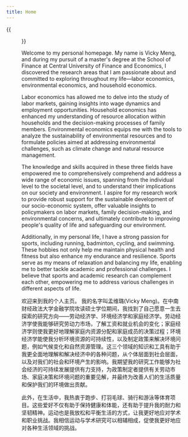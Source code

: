 ```yaml
---
title: Home
---
```


{{<figure src="/image/Myself.jpg">}}

Welcome to my personal homepage. My name is Vicky Meng, and during my pursuit of a master's degree at the School of Finance at Central University of Finance and Economics, I discovered the research areas that I am passionate about and committed to exploring throughout my life—labor economics, environmental economics, and household economics.

Labor economics has allowed me to delve into the study of labor markets, gaining insights into wage dynamics and employment opportunities. Household economics has enhanced my understanding of resource allocation within households and the decision-making processes of family members. Environmental economics equips me with the tools to analyze the sustainability of environmental resources and to formulate policies aimed at addressing environmental challenges, such as climate change and natural resource management.

The knowledge and skills acquired in these three fields have empowered me to comprehensively comprehend and address a wide range of economic issues, spanning from the individual level to the societal level, and to understand their implications on our society and environment. I aspire for my research work to provide robust support for the sustainable development of our socio-economic system, offer valuable insights to policymakers on labor markets, family decision-making, and environmental concerns, and ultimately contribute to improving people's quality of life and safeguarding our environment.

Additionally, in my personal life, I have a strong passion for sports, including running, badminton, cycling, and swimming. These hobbies not only help me maintain physical health and fitness but also enhance my endurance and resilience. Sports serve as my means of relaxation and balancing my life, enabling me to better tackle academic and professional challenges. I believe that sports and academic research can complement each other, empowering me to address various challenges in different aspects of life.

欢迎来到我的个人主页。 我的名字叫孟维璐(Vicky Meng)。在中南财经政法大学金融学院攻读硕士学位期间，我找到了自己愿意一生去探索的研究方向——劳动经济学、环境经济学和家庭经济学。劳动经济学使我能够研究劳动力市场，了解工资和就业机会的变化；家庭经济学则使我更好地理解家庭内资源分配和家庭成员的决策过程；环境经济学能使我分析环境资源的可持续性，以及制定政策来解决环境问题，例如气候变化和自然资源管理。这三个领域的知识和工具有助于我更全面地理解和解决经济中的各种问题，从个体层面到社会层面，以及对我们的社会和环境产生的影响。我期望我的研究工作能够为社会经济的可持续发展提供有力支持，为政策制定者提供有关劳动市场、家庭决策和环境问题的重要见解，并最终为改善人们的生活质量和保护我们的环境做出贡献。

此外，在生活中，我热衷于跑步、打羽毛球、骑行和游泳等体育项目。这些爱好不仅有助于保持健康和体能，还有助于提升我的耐力和坚韧精神。运动也是我放松和平衡生活的方式，让我更好地应对学术和职业挑战。我相信运动与学术研究可以相辅相成，促使我更好地应对各种生活领域的挑战。


